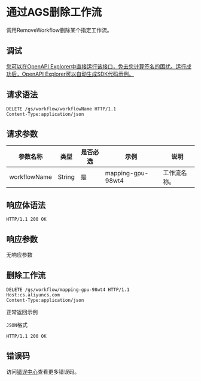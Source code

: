 # 通过AGS删除工作流

调用RemoveWorkflow删除某个指定工作流。

## 调试

[您可以在OpenAPI Explorer中直接运行该接口，免去您计算签名的困扰。运行成功后，OpenAPI Explorer可以自动生成SDK代码示例。](https://api.aliyun.com/#product=CS&api=RemoveWorkflow&type=ROA&version=2015-12-15)

## 请求语法

```
DELETE /gs/workflow/workflowName HTTP/1.1
Content-Type:application/json
```

## 请求参数

|参数名称|类型|是否必选|示例|说明|
|----|--|----|--|--|
|workflowName|String|是|mapping-gpu-98wt4|工作流名称。 |

## 响应体语法

```
HTTP/1.1 200 OK
```

## 响应参数

无响应参数

## 删除工作流

```
DELETE /gs/workflow/mapping-gpu-98wt4 HTTP/1.1
Host:cs.aliyuncs.com
Content-Type:application/json
```

正常返回示例

`JSON`格式

```
HTTP/1.1 200 OK
```

## 错误码

访问[错误中心](https://error-center.alibabacloud.com/status/product/CS)查看更多错误码。

